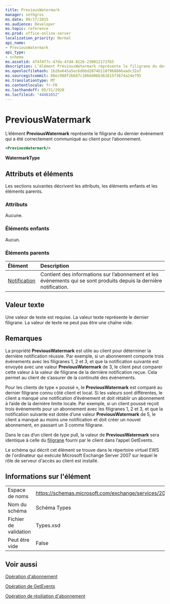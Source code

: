 ```yaml
---
title: PreviousWatermark
manager: sethgros
ms.date: 09/17/2015
ms.audience: Developer
ms.topic: reference
ms.prod: office-online-server
localization_priority: Normal
api_name:
- PreviousWatermark
api_type:
- schema
ms.assetid: 474f4f7c-47da-47d4-8126-230012172fb5
description: L’élément PreviousWatermark représente le filigrane du dernier événement qui a été correctement communiqué au client pour l’abonnement.
ms.openlocfilehash: 1b26a645a5ec6dbbd2874b118f968866aadc32af
ms.sourcegitcommit: 88ec988f2bb67c1866d06b361615f3674a24e795
ms.translationtype: MT
ms.contentlocale: fr-FR
ms.lasthandoff: 05/31/2020
ms.locfileid: "44461652"
---
```

# <a name="previouswatermark"></a>PreviousWatermark

L’élément **PreviousWatermark** représente le filigrane du dernier événement qui a été correctement communiqué au client pour l’abonnement. 
  
```xml
<PreviousWatermark/>
```

 **WatermarkType**
## <a name="attributes-and-elements"></a>Attributs et éléments

Les sections suivantes décrivent les attributs, les éléments enfants et les éléments parents.
  
### <a name="attributes"></a>Attributs

Aucune.
  
### <a name="child-elements"></a>Éléments enfants

Aucun.
  
### <a name="parent-elements"></a>Éléments parents

|**Élément**|**Description**|
|:-----|:-----|
|[Notification](notification-ex15websvcsotherref.md) <br/> |Contient des informations sur l’abonnement et les événements qui se sont produits depuis la dernière notification.  <br/> |
   
## <a name="text-value"></a>Valeur texte

Une valeur de texte est requise. La valeur texte représente le dernier filigrane. La valeur de texte ne peut pas être une chaîne vide.
  
## <a name="remarks"></a>Remarques

La propriété **PreviousWatermark** est utile au client pour déterminer la dernière notification réussie. Par exemple, si un abonnement comporte trois événements avec les filigranes 1, 2 et 3, et que la notification suivante est envoyée avec une valeur **PreviousWatermark** de 3, le client peut comparer cette valeur à la valeur de filigrane de la dernière notification reçue. Cela permet au client de s’assurer de la continuité des événements. 
  
Pour les clients de type « poussé », le **PreviousWatermark** est comparé au dernier filigrane connu côté client et local. Si les valeurs sont différentes, le client a manqué une notification d’événement et doit rétablir un abonnement à l’aide de la dernière limite locale. Par exemple, si un client poussé reçoit trois événements pour un abonnement avec les filigranes 1, 2 et 3, et que la notification suivante est dotée d’une valeur **PreviousWatermark** de 5, le client a manqué au moins une notification et doit créer un nouvel abonnement, en passant un 3 comme filigrane. 
  
Dans le cas d’un client de type pull, la valeur de **PreviousWatermark** sera identique à celle du [filigrane](watermark.md) fourni par le client dans l’appel GetEvents. 
  
Le schéma qui décrit cet élément se trouve dans le répertoire virtuel EWS de l'ordinateur qui exécute Microsoft Exchange Server 2007 sur lequel le rôle de serveur d'accès au client est installé.
  
## <a name="element-information"></a>Informations sur l'élément

|||
|:-----|:-----|
|Espace de noms  <br/> |https://schemas.microsoft.com/exchange/services/2006/types  <br/> |
|Nom du schéma  <br/> |Schéma Types  <br/> |
|Fichier de validation  <br/> |Types.xsd  <br/> |
|Peut être vide  <br/> |False  <br/> |
   
## <a name="see-also"></a>Voir aussi



[Opération d'abonnement](subscribe-operation.md)
  
[Opération de GetEvents](getevents-operation.md)
  
[Opération de résiliation d'abonnement](unsubscribe-operation.md)


